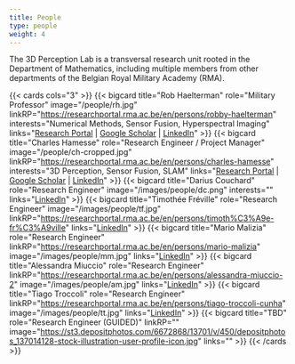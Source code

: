 ```yaml
---
title: People
type: people
weight: 4
---
```


The 3D Perception Lab is a transversal research unit rooted in the Department of Mathematics, including multiple members from other departments of the Belgian Royal Military Academy (RMA).



{{< cards cols="3"  >}}
  {{< bigcard title="Rob Haelterman" 
      role="Military Professor" 
      image="/people/rh.jpg" 
      linkRP="https://researchportal.rma.ac.be/en/persons/robby-haelterman"
      interests="Numerical Methods, Sensor Fusion, Hyperspectral Imaging"
      links="[Research Portal](https://researchportal.rma.ac.be/en/persons/robby-haelterman) | [Google Scholar](https://scholar.google.com/citations?hl=en&user=OQJ8ctsAAAAJ) | [LinkedIn](https://be.linkedin.com/in/rob-haelterman-43a58b45)"  >}}
  {{< bigcard 
      title="Charles Hamesse" 
      role="Research Engineer / Project Manager"
      image="/people/ch-cropped.jpg" 
      linkRP="https://researchportal.rma.ac.be/en/persons/charles-hamesse"
      interests="3D Perception, Sensor Fusion, SLAM"
      links="[Research Portal](https://researchportal.rma.ac.be/en/persons/charles-hamesse) | [Google Scholar](https://scholar.google.com/citations?user=19a7OPUAAAAJ&hl=en) | [LinkedIn](https://www.linkedin.com/in/charleshamesse/)" 
      >}}
  {{< bigcard 
      title="Darius Couchard" 
      role="Research Engineer"
      image="/images/people/dc.png"
      interests=""
      links="[LinkedIn](https://www.linkedin.com/in/darcouchard)"    >}}
  {{< bigcard 
      title="Timothée Fréville" 
      role="Research Engineer" 
      image="/images/people/tf.jpg"
      linkRP="https://researchportal.rma.ac.be/en/persons/timoth%C3%A9e-fr%C3%A9ville"
      links="[LinkedIn](https://www.linkedin.com/in/timothee-freville)" >}}
  {{< bigcard 
      title="Mario Malizia" 
      role="Research Engineer"
      linkRP="https://researchportal.rma.ac.be/en/persons/mario-malizia"
      image="/images/people/mm.jpg"
      links="[LinkedIn](https://www.linkedin.com/in/mario-malizia)"    >}}
  {{< bigcard 
      title="Alessandra Miuccio" 
      role="Research Engineer" 
      linkRP="https://researchportal.rma.ac.be/en/persons/alessandra-miuccio-2"
      image="/images/people/am.jpg"
      links="[LinkedIn](https://www.linkedin.com/in/alessandra-miuccio-159b74239/)" >}}
  {{< bigcard 
      title="Tiago Troccoli" 
      role="Research Engineer"
      linkRP="https://researchportal.rma.ac.be/en/persons/tiago-troccoli-cunha"
      image="/images/people/tt.jpg"
      links="[LinkedIn](https://www.linkedin.com/in/tiago-troccoli-702911152/)" >}}
  {{< bigcard 
      title="TBD" 
      role="Research Engineer (GUIDED)"
      linkRP=""
      image="https://st3.depositphotos.com/6672868/13701/v/450/depositphotos_137014128-stock-illustration-user-profile-icon.jpg"
      links="" >}}
{{< /cards >}}



